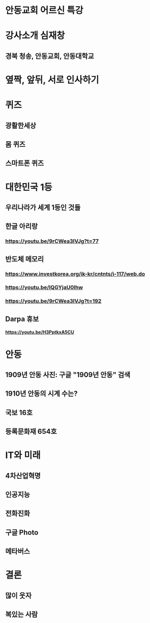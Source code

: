 # 안동교회 어르신 특강

# 강사소개 심재창
## 경북 청송, 안동교회, 안동대학교
# 옆짝, 앞뒤, 서로 인사하기
# 퀴즈
## 광활한세상
## 몸 퀴즈
## 스마트폰 퀴즈 

# 대한민국 1등
## 우리나라가 세계 1등인 것들
## 한글 아리랑
###  https://youtu.be/9rCWea3lVJg?t=77
## 반도체 메모리 
### https://www.investkorea.org/ik-kr/cntnts/i-117/web.do
###  https://youtu.be/IQGYjaU0lhw
###  https://youtu.be/9rCWea3lVJg?t=192
## Darpa 휴보
####  https://youtu.be/H3PptkxA5CU

# 안동
## 1909년 안동 사진: 구글 "1909년 안동" 검색

## 1910년  안동의 시계 수는?
## 국보 16호
## 등록문화재 654호

# IT와 미래
## 4차산업혁명
## 인공지능
## 전화진화
## 구글 Photo
## 메타버스

# 결론
## 많이 웃자
## 복있는 사람
